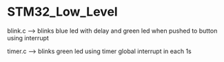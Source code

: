 # STM32_Low_Level

  blink.c --> blinks blue led with delay and green led when pushed to button using interrupt
  
  timer.c --> blinks green led using timer global interrupt in each 1s
